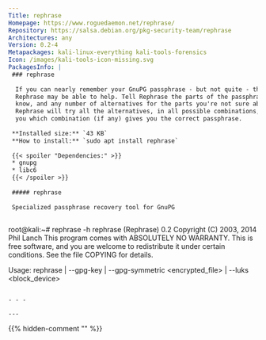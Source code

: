 ```yaml
---
Title: rephrase
Homepage: https://www.roguedaemon.net/rephrase/
Repository: https://salsa.debian.org/pkg-security-team/rephrase
Architectures: any
Version: 0.2-4
Metapackages: kali-linux-everything kali-tools-forensics 
Icon: /images/kali-tools-icon-missing.svg
PackagesInfo: |
 ### rephrase
 
  If you can nearly remember your GnuPG passphrase - but not quite - then
  Rephrase may be able to help. Tell Rephrase the parts of the passphrase you
  know, and any number of alternatives for the parts you're not sure about; and
  Rephrase will try all the alternatives, in all possible combinations, and tell
  you which combination (if any) gives you the correct passphrase.
 
 **Installed size:** `43 KB`  
 **How to install:** `sudo apt install rephrase`  
 
 {{< spoiler "Dependencies:" >}}
 * gnupg
 * libc6 
 {{< /spoiler >}}
 
 ##### rephrase
 
 Specialized passphrase recovery tool for GnuPG
 
 ```
 root@kali:~# rephrase -h
 rephrase (Rephrase) 0.2
 Copyright (C) 2003, 2014  Phil Lanch
 This program comes with ABSOLUTELY NO WARRANTY.
 This is free software, and you are welcome to redistribute it
 under certain conditions.  See the file COPYING for details.
 
 Usage: rephrase <key> | --gpg-key <key> | --gpg-symmetric <encrypted_file> | --luks <block_device>
 ```
 
 - - -
 
---
```

{{% hidden-comment "<!--Do not edit anything above this line-->" %}}
